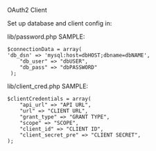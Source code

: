 OAuth2 Client

Set up database and client config in:

lib/password.php
SAMPLE:
```
$connectionData = array(
'db_dsn' => 'mysql:host=dbHOST;dbname=dbNAME',
    "db_user" => "dbUSER",
    "db_pass" => "dbPASSWORD"
 );
```
    
lib/client_cred.php
SAMPLE:
```
$clientCredentials = array(
    "api_url" => "API URL",
    "url" => "CLIENT URL",
    "grant_type" => "GRANT TYPE",
    "scope" => "SCOPE",
    "client_id" => "CLIENT ID",
    "client_secret_pre" => "CLIENT SECRET",
);
```


